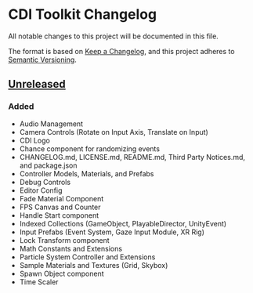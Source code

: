 # CDI Toolkit Changelog
All notable changes to this project will be documented in this file.

The format is based on [Keep a Changelog](https://keepachangelog.com/en/1.1.0),
and this project adheres to [Semantic Versioning](https://semver.org/spec/v2.0.0.html).

## [Unreleased]

### Added
- Audio Management
- Camera Controls (Rotate on Input Axis, Translate on Input)
- CDI Logo
- Chance component for randomizing events
- CHANGELOG.md, LICENSE.md, README.md, Third Party Notices.md, and package.json
- Controller Models, Materials, and Prefabs
- Debug Controls
- Editor Config
- Fade Material Component
- FPS Canvas and Counter
- Handle Start component
- Indexed Collections (GameObject, PlayableDirector, UnityEvent)
- Input Prefabs (Event System, Gaze Input Module, XR Rig)
- Lock Transform component
- Math Constants and Extensions
- Particle System Controller and Extensions
- Sample Materials and Textures (Grid, Skybox)
- Spawn Object component
- Time Scaler

[unreleased]: https://github.com/CDInstitute/CDIToolkit/compare/53afd0277bbaf5d926214c861a0445fb7f8b68a3...HEAD